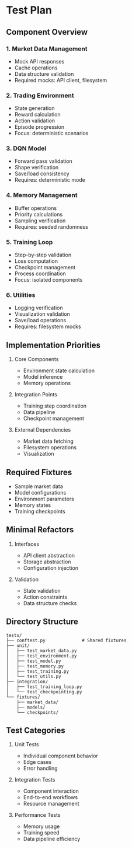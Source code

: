 # Test Plan

## Component Overview

### 1. Market Data Management
- Mock API responses
- Cache operations
- Data structure validation
- Required mocks: API client, filesystem

### 2. Trading Environment
- State generation
- Reward calculation
- Action validation
- Episode progression
- Focus: deterministic scenarios

### 3. DQN Model
- Forward pass validation
- Shape verification
- Save/load consistency
- Requires: deterministic mode

### 4. Memory Management
- Buffer operations
- Priority calculations
- Sampling verification
- Requires: seeded randomness

### 5. Training Loop
- Step-by-step validation
- Loss computation
- Checkpoint management
- Process coordination
- Focus: isolated components

### 6. Utilities
- Logging verification
- Visualization validation
- Save/load operations
- Requires: filesystem mocks

## Implementation Priorities

1. Core Components
   - Environment state calculation
   - Model inference
   - Memory operations

2. Integration Points
   - Training step coordination
   - Data pipeline
   - Checkpoint management

3. External Dependencies
   - Market data fetching
   - Filesystem operations
   - Visualization

## Required Fixtures

- Sample market data
- Model configurations
- Environment parameters
- Memory states
- Training checkpoints

## Minimal Refactors

1. Interfaces
   - API client abstraction
   - Storage abstraction
   - Configuration injection

2. Validation
   - State validation
   - Action constraints
   - Data structure checks

## Directory Structure

```
tests/
├── conftest.py              # Shared fixtures
├── unit/
│   ├── test_market_data.py
│   ├── test_environment.py
│   ├── test_model.py
│   ├── test_memory.py
│   ├── test_training.py
│   └── test_utils.py
├── integration/
│   ├── test_training_loop.py
│   └── test_checkpointing.py
└── fixtures/
    ├── market_data/
    ├── models/
    └── checkpoints/
```

## Test Categories

1. Unit Tests
   - Individual component behavior
   - Edge cases
   - Error handling

2. Integration Tests
   - Component interaction
   - End-to-end workflows
   - Resource management

3. Performance Tests
   - Memory usage
   - Training speed
   - Data pipeline efficiency 